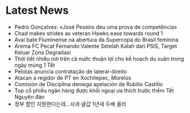# Latest News
-  Pedro Gonçalves: «José Peseiro deu uma prova de competência»
-  Chad makes strides as veteran Hawks ease towards round 1
-  Avaí bate Fluminense na abertura da Supercopa do Brasil feminina
-  Arema FC Pecat Fernando Valente Setelah Kalah dari PSIS, Target Keluar Zona Degradasi
-  Thời tiết nhiều nơi trên cả nước thuận lợi cho kế hoạch du xuân trong ngày mùng 1 Tết
-  Pelotas anuncia contratação de lateral-direito
-  Atacan a regidor de PT en Xochitepec, Morelos
-  Comisión de Disciplina deniega apelación de Rubilio Castillo
-  Top cổ phiếu ngân hàng được khối ngoại ưa thích trước thềm Tết Nguyên đán
-  정부 할인 지원한다는데…사과·귤값 1년새 두배 올라
